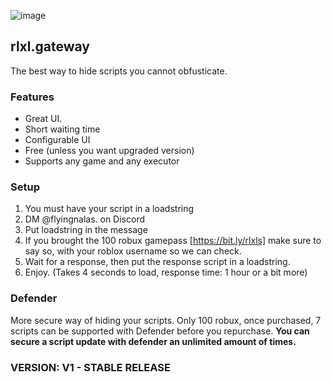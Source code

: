 ![image](https://github.com/FlyingNalas/rlxl.gateway/assets/139919935/e57815b0-0816-4a4f-b40b-92d1d97020bb)
## rlxl.gateway
The best way to hide scripts you cannot obfusticate. 

### Features
- Great UI.
- Short waiting time
- Configurable UI
- Free (unless you want upgraded version)
- Supports any game and any executor

### Setup
1. You must have your script in a loadstring
2. DM @flyingnalas. on Discord
3. Put loadstring in the message
4. If you brought the 100 robux gamepass [https://bit.ly/rlxls] make sure to say so, with your roblox username so we can check.
5. Wait for a response, then put the response script in a loadstring.
6. Enjoy. (Takes 4 seconds to load, response time: 1 hour or a bit more)

### Defender
More secure way of hiding your scripts.
Only 100 robux, once purchased, 7 scripts can be supported with Defender before you repurchase.
**You can secure a script update with defender an unlimited amount of times.**

### VERSION: V1 - STABLE RELEASE
